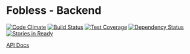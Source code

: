 # Fobless - Backend

[![Code Climate](https://codeclimate.com/github/fobless/backend/badges/gpa.svg)](https://codeclimate.com/github/fobless/backend)
[![Build Status](https://travis-ci.org/fobless/backend.svg?branch=master)](https://travis-ci.org/fobless/backend)
[![Test Coverage](https://codeclimate.com/github/fobless/backend/badges/coverage.svg)](https://codeclimate.com/github/fobless/backend)
[![Dependency Status](https://gemnasium.com/fobless/backend.svg)](https://gemnasium.com/fobless/backend)
[![Stories in Ready](https://badge.waffle.io/fobless/backend.svg?label=ready&title=Ready)](http://waffle.io/fobless/backend)


[API Docs](https://github.com/saegey/backend/blob/property_unit_guest_endpoint/docs/schema/schema.md)
